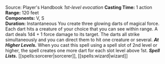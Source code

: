 Source: Player's Handbook
*1st-level evocation*
**Casting Time:** 1 action  
**Range:** 120 feet  
**Components:** V, S  
**Duration:** Instantaneous
You create three glowing darts of magical force. Each dart hits a creature of your choice that you can see within range. A dart deals 1d4 + 1 force damage to its target. The darts all strike simultaneously and you can direct them to hit one creature or several.
***At Higher Levels.*** When you cast this spell using a spell slot of 2nd level or higher, the spell creates one more dart for each slot level above 1st.
***Spell Lists.*** [[spells:sorcerer|sorcerer]], [[spells:wizard|wizard]]